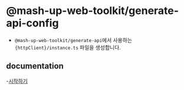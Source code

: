 # @mash-up-web-toolkit/generate-api-config

- `@mash-up-web-toolkit/generate-api`에서 사용하는 `{httpClient}/instance.ts` 파일을 생성합니다.

## documentation

-[시작하기](https://mash-up-web-toolkit-docs.vercel.app/docs/cli/generate-api/generate-api-config)
